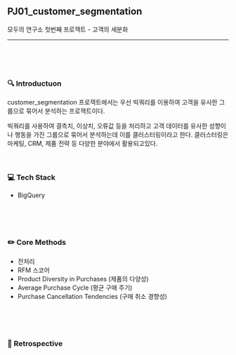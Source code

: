 ## PJ01_customer_segmentation

모두의 연구소 첫번째 프로잭트 - 고객의 세분화

---
<br/>
<br/>
<br/>

### 🔍 Introductuon

customer_segmentation 프로잭트에서는 우선 빅쿼리를 이용하여 고객을 유사한 그룹으로 묶어서 분석하는 프로잭트이다.

빅쿼리를 사용하여 결측치, 이상치, 오류값 등을 처리하고 고객 데이터를 유사한 성향이나 행동을 가진 그룹으로  묶어서 분석하는데 이를 클러스터링이라고 한다. 클러스터링은 마케팅, CRM, 제품 전략 등 다양한 분야에서 활용되고있다.
<br/>
<br/>
<br/>

### 💻 Tech Stack

- BigQuery
<br/>
<br/>
<br/>

### ✏️ Core Methods

- 전처리
- RFM 스코어
- Product Diversity in Purchases (제품의 다양성)
- Average Purchase Cycle (평균 구매 주기)
- Purchase Cancellation Tendencies (구매 취소 경향성)
<br/>
<br/>
<br/>


### 🧠 Retrospective
